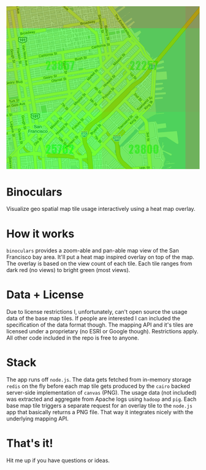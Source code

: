 <img src="https://github.com/sourishkrout/binoculars/raw/master/public/binoculars.png">

# Binoculars
Visualize geo spatial map tile usage interactively using a heat map overlay.

# How it works
```binoculars``` provides a zoom-able and pan-able map view of the San Francisco bay area. It'll put a heat map inspired overlay on top of the map. The overlay is based on the view count of each tile. Each tile ranges from dark red (no views) to bright green (most views).

# Data + License
Due to license restrictions I, unfortunately, can't open source the usage data of the base map tiles. If people are interested I can included the specification of the data format though.
The mapping API and it's tiles are licensed under a proprietary (no ESRI or Google though). Restrictions apply. All other code included in the repo is free to anyone.

# Stack
The app runs off ```node.js```. The data gets fetched from in-memory storage ```redis``` on the fly before each map tile gets produced by the ```cairo``` backed server-side implementation of ```canvas``` (PNG). The usage data (not included) was extracted and aggregate from Apache logs using ```hadoop``` and ```pig```.
Each base map tile triggers a separate request for an overlay tile to the ```node.js``` app that basically returns a PNG file. That way it integrates nicely with the underlying mapping API.

# That's it!
Hit me up if you have questions or ideas.